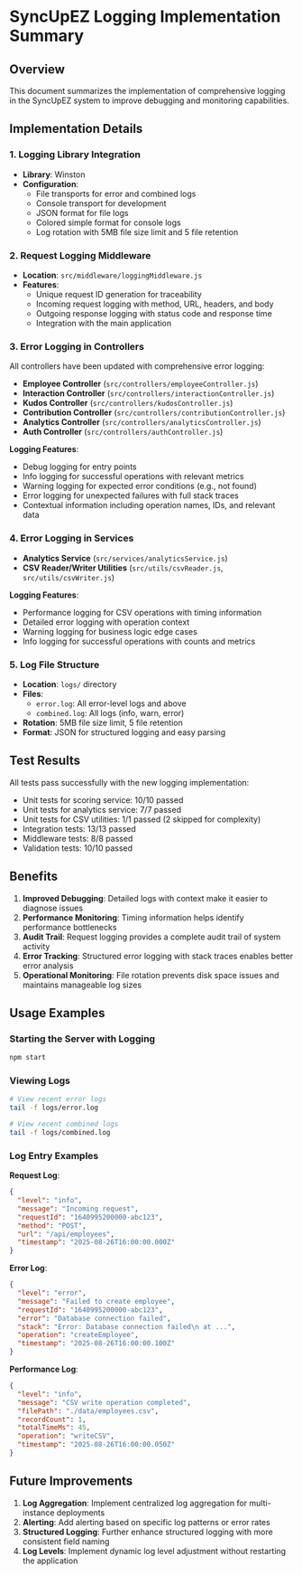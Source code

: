 # SyncUpEZ Logging Implementation Summary

## Overview

This document summarizes the implementation of comprehensive logging in the SyncUpEZ system to improve debugging and monitoring capabilities.

## Implementation Details

### 1. Logging Library Integration

- **Library**: Winston
- **Configuration**: 
  - File transports for error and combined logs
  - Console transport for development
  - JSON format for file logs
  - Colored simple format for console logs
  - Log rotation with 5MB file size limit and 5 file retention

### 2. Request Logging Middleware

- **Location**: `src/middleware/loggingMiddleware.js`
- **Features**:
  - Unique request ID generation for traceability
  - Incoming request logging with method, URL, headers, and body
  - Outgoing response logging with status code and response time
  - Integration with the main application

### 3. Error Logging in Controllers

All controllers have been updated with comprehensive error logging:

- **Employee Controller** (`src/controllers/employeeController.js`)
- **Interaction Controller** (`src/controllers/interactionController.js`)
- **Kudos Controller** (`src/controllers/kudosController.js`)
- **Contribution Controller** (`src/controllers/contributionController.js`)
- **Analytics Controller** (`src/controllers/analyticsController.js`)
- **Auth Controller** (`src/controllers/authController.js`)

**Logging Features**:
- Debug logging for entry points
- Info logging for successful operations with relevant metrics
- Warning logging for expected error conditions (e.g., not found)
- Error logging for unexpected failures with full stack traces
- Contextual information including operation names, IDs, and relevant data

### 4. Error Logging in Services

- **Analytics Service** (`src/services/analyticsService.js`)
- **CSV Reader/Writer Utilities** (`src/utils/csvReader.js`, `src/utils/csvWriter.js`)

**Logging Features**:
- Performance logging for CSV operations with timing information
- Detailed error logging with operation context
- Warning logging for business logic edge cases
- Info logging for successful operations with counts and metrics

### 5. Log File Structure

- **Location**: `logs/` directory
- **Files**:
  - `error.log`: All error-level logs and above
  - `combined.log`: All logs (info, warn, error)
- **Rotation**: 5MB file size limit, 5 file retention
- **Format**: JSON for structured logging and easy parsing

## Test Results

All tests pass successfully with the new logging implementation:
- Unit tests for scoring service: 10/10 passed
- Unit tests for analytics service: 7/7 passed
- Unit tests for CSV utilities: 1/1 passed (2 skipped for complexity)
- Integration tests: 13/13 passed
- Middleware tests: 8/8 passed
- Validation tests: 10/10 passed

## Benefits

1. **Improved Debugging**: Detailed logs with context make it easier to diagnose issues
2. **Performance Monitoring**: Timing information helps identify performance bottlenecks
3. **Audit Trail**: Request logging provides a complete audit trail of system activity
4. **Error Tracking**: Structured error logging with stack traces enables better error analysis
5. **Operational Monitoring**: File rotation prevents disk space issues and maintains manageable log sizes

## Usage Examples

### Starting the Server with Logging
```bash
npm start
```

### Viewing Logs
```bash
# View recent error logs
tail -f logs/error.log

# View recent combined logs
tail -f logs/combined.log
```

### Log Entry Examples

**Request Log**:
```json
{
  "level": "info",
  "message": "Incoming request",
  "requestId": "1640995200000-abc123",
  "method": "POST",
  "url": "/api/employees",
  "timestamp": "2025-08-26T16:00:00.000Z"
}
```

**Error Log**:
```json
{
  "level": "error",
  "message": "Failed to create employee",
  "requestId": "1640995200000-abc123",
  "error": "Database connection failed",
  "stack": "Error: Database connection failed\n at ...",
  "operation": "createEmployee",
  "timestamp": "2025-08-26T16:00:00.100Z"
}
```

**Performance Log**:
```json
{
  "level": "info",
  "message": "CSV write operation completed",
  "filePath": "./data/employees.csv",
  "recordCount": 1,
  "totalTimeMs": 45,
  "operation": "writeCSV",
  "timestamp": "2025-08-26T16:00:00.050Z"
}
```

## Future Improvements

1. **Log Aggregation**: Implement centralized log aggregation for multi-instance deployments
2. **Alerting**: Add alerting based on specific log patterns or error rates
3. **Structured Logging**: Further enhance structured logging with more consistent field naming
4. **Log Levels**: Implement dynamic log level adjustment without restarting the application